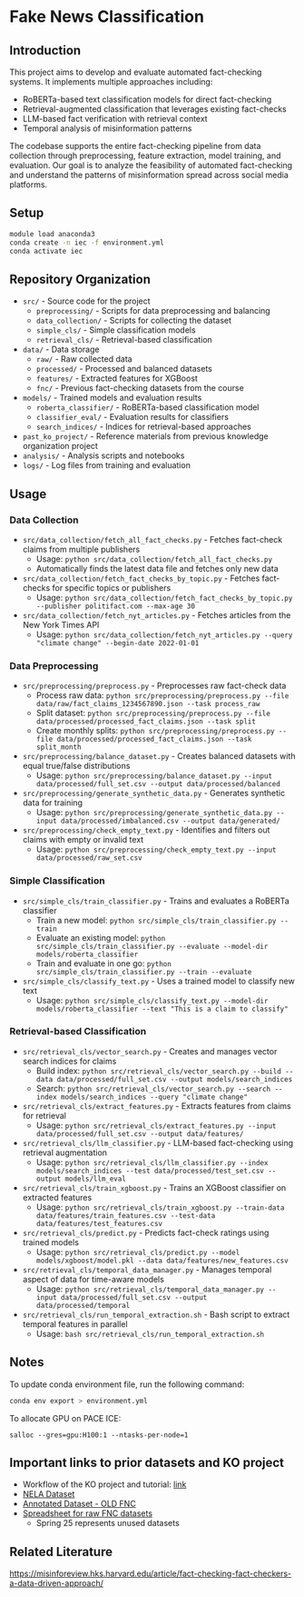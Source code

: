 # Fake News Classification

## Introduction
This project aims to develop and evaluate automated fact-checking systems. It implements multiple approaches including:

* RoBERTa-based text classification models for direct fact-checking
* Retrieval-augmented classification that leverages existing fact-checks
* LLM-based fact verification with retrieval context
* Temporal analysis of misinformation patterns

The codebase supports the entire fact-checking pipeline from data collection through preprocessing, feature extraction, model training, and evaluation. Our goal is to analyze the feasibility of automated fact-checking and understand the patterns of misinformation spread across social media platforms.

## Setup
```bash
module load anaconda3
conda create -n iec -f environment.yml
conda activate iec
```

## Repository Organization
* `src/` - Source code for the project
  * `preprocessing/` - Scripts for data preprocessing and balancing
  * `data_collection/` - Scripts for collecting the dataset
  * `simple_cls/` - Simple classification models
  * `retrieval_cls/` - Retrieval-based classification
* `data/` - Data storage
  * `raw/` - Raw collected data
  * `processed/` - Processed and balanced datasets
  * `features/` - Extracted features for XGBoost
  * `fnc/` - Previous fact-checking datasets from the course
* `models/` - Trained models and evaluation results
  * `roberta_classifier/` - RoBERTa-based classification model
  * `classifier_eval/` - Evaluation results for classifiers
  * `search_indices/` - Indices for retrieval-based approaches
* `past_ko_project/` - Reference materials from previous knowledge organization project
* `analysis/` - Analysis scripts and notebooks
* `logs/` - Log files from training and evaluation

## Usage

### Data Collection
* `src/data_collection/fetch_all_fact_checks.py` - Fetches fact-check claims from multiple publishers
  * Usage: `python src/data_collection/fetch_all_fact_checks.py`
  * Automatically finds the latest data file and fetches only new data
* `src/data_collection/fetch_fact_checks_by_topic.py` - Fetches fact-checks for specific topics or publishers
  * Usage: `python src/data_collection/fetch_fact_checks_by_topic.py --publisher politifact.com --max-age 30`
* `src/data_collection/fetch_nyt_articles.py` - Fetches articles from the New York Times API
  * Usage: `python src/data_collection/fetch_nyt_articles.py --query "climate change" --begin-date 2022-01-01`

### Data Preprocessing
* `src/preprocessing/preprocess.py` - Preprocesses raw fact-check data
  * Process raw data: `python src/preprocessing/preprocess.py --file data/raw/fact_claims_1234567890.json --task process_raw`
  * Split dataset: `python src/preprocessing/preprocess.py --file data/processed/processed_fact_claims.json --task split`
  * Create monthly splits: `python src/preprocessing/preprocess.py --file data/processed/processed_fact_claims.json --task split_month`
* `src/preprocessing/balance_dataset.py` - Creates balanced datasets with equal true/false distributions
  * Usage: `python src/preprocessing/balance_dataset.py --input data/processed/full_set.csv --output data/processed/balanced`
* `src/preprocessing/generate_synthetic_data.py` - Generates synthetic data for training
  * Usage: `python src/preprocessing/generate_synthetic_data.py --input data/processed/imbalanced.csv --output data/generated/`
* `src/preprocessing/check_empty_text.py` - Identifies and filters out claims with empty or invalid text
  * Usage: `python src/preprocessing/check_empty_text.py --input data/processed/raw_set.csv`

### Simple Classification
* `src/simple_cls/train_classifier.py` - Trains and evaluates a RoBERTa classifier
  * Train a new model: `python src/simple_cls/train_classifier.py --train`
  * Evaluate an existing model: `python src/simple_cls/train_classifier.py --evaluate --model-dir models/roberta_classifier`
  * Train and evaluate in one go: `python src/simple_cls/train_classifier.py --train --evaluate`
* `src/simple_cls/classify_text.py` - Uses a trained model to classify new text
  * Usage: `python src/simple_cls/classify_text.py --model-dir models/roberta_classifier --text "This is a claim to classify"`

### Retrieval-based Classification
* `src/retrieval_cls/vector_search.py` - Creates and manages vector search indices for claims
  * Build index: `python src/retrieval_cls/vector_search.py --build --data data/processed/full_set.csv --output models/search_indices`
  * Search: `python src/retrieval_cls/vector_search.py --search --index models/search_indices --query "climate change"`
* `src/retrieval_cls/extract_features.py` - Extracts features from claims for retrieval
  * Usage: `python src/retrieval_cls/extract_features.py --input data/processed/full_set.csv --output data/features/`
* `src/retrieval_cls/llm_classifier.py` - LLM-based fact-checking using retrieval augmentation
  * Usage: `python src/retrieval_cls/llm_classifier.py --index models/search_indices --test data/processed/test_set.csv --output models/llm_eval`
* `src/retrieval_cls/train_xgboost.py` - Trains an XGBoost classifier on extracted features
  * Usage: `python src/retrieval_cls/train_xgboost.py --train-data data/features/train_features.csv --test-data data/features/test_features.csv`
* `src/retrieval_cls/predict.py` - Predicts fact-check ratings using trained models
  * Usage: `python src/retrieval_cls/predict.py --model models/xgboost/model.pkl --data data/features/new_features.csv`
* `src/retrieval_cls/temporal_data_manager.py` - Manages temporal aspect of data for time-aware models
  * Usage: `python src/retrieval_cls/temporal_data_manager.py --input data/processed/full_set.csv --output data/processed/temporal`
* `src/retrieval_cls/run_temporal_extraction.sh` - Bash script to extract temporal features in parallel
  * Usage: `bash src/retrieval_cls/run_temporal_extraction.sh`

## Notes
To update conda environment file, run the following command:
```bash
conda env export > environment.yml
```

To allocate GPU on PACE ICE:
```
salloc --gres=gpu:H100:1 --ntasks-per-node=1
```

## Important links to prior datasets and KO project
* Workflow of the KO project and tutorial: [link](https://drive.google.com/file/d/1FQ-ZDHSC4dq0d38EIF1J92_zNFdSYoDo/view?usp=sharing)
* [NELA Dataset](https://gtvault-my.sharepoint.com/:f:/g/personal/khu83_gatech_edu/EpLrHHhqikxKmNnffXBvD30BufXfZsfUMYNzOGj5FFm6Cw?e=7hSyvO)
* [Annotated Dataset - OLD FNC](https://gtvault-my.sharepoint.com/:f:/g/personal/khu83_gatech_edu/En-VZMxCJSpAlJoHwthr5-sBVjSehHCytZICund8S5Zx3Q?e=2vdvYR)
* [Spreadsheet for raw FNC datasets](https://gtvault-my.sharepoint.com/:x:/g/personal/khu83_gatech_edu/ERro17H5Qv9JrcgRJV50g30Bp3W0pQO7uVHYGdFfl8SROw?e=qBP8va)
    * Spring 25 represents unused datasets

## Related Literature
https://misinforeview.hks.harvard.edu/article/fact-checking-fact-checkers-a-data-driven-approach/